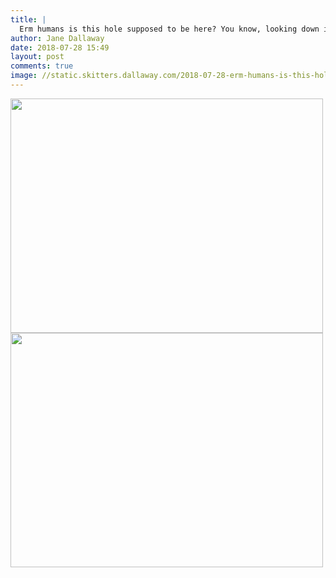 ```yaml
---
title: |
  Erm humans is this hole supposed to be here? You know, looking down into the burial vaults!
author: Jane Dallaway
date: 2018-07-28 15:49
layout: post
comments: true
image: //static.skitters.dallaway.com/2018-07-28-erm-humans-is-this-hole-supposed-to-be-here--you-know--looking-down-into-the-burial-vaults-thumb-1-IMG-5226.JPG
---
```


<div>
        <a href="//static.skitters.dallaway.com/2018-07-28-erm-humans-is-this-hole-supposed-to-be-here--you-know--looking-down-into-the-burial-vaults-fullsize-1-IMG-5226.JPG">
          <img src="//static.skitters.dallaway.com/2018-07-28-erm-humans-is-this-hole-supposed-to-be-here--you-know--looking-down-into-the-burial-vaults-thumb-1-IMG-5226.JPG" width="500" height="375"/>
        </a>
      </div><div>
        <a href="//static.skitters.dallaway.com/2018-07-28-erm-humans-is-this-hole-supposed-to-be-here--you-know--looking-down-into-the-burial-vaults-fullsize-2-IMG-5227.JPG">
          <img src="//static.skitters.dallaway.com/2018-07-28-erm-humans-is-this-hole-supposed-to-be-here--you-know--looking-down-into-the-burial-vaults-thumb-2-IMG-5227.JPG" width="500" height="375"/>
        </a>
      </div>


  
      
